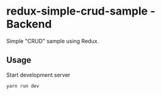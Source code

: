# redux-simple-crud-sample - Backend
Simple "CRUD" sample using Redux.



## Usage

Start development server

```bash
yarn run dev
```

